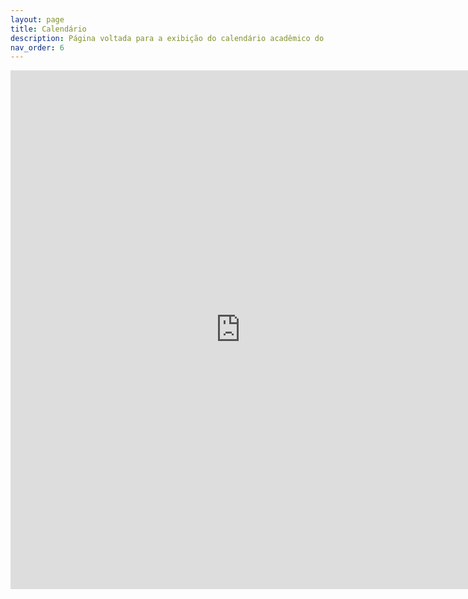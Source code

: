 ```yaml
---
layout: page
title: Calendário
description: Página voltada para a exibição do calendário acadêmico do câmpus.
nav_order: 6
---
```


<iframe src="https://docs.google.com/gview?url=https://organizadorif.github.io/CBIO6/assets/pdfs/calendario.pdf&embedded=true" style="width:735px; height:830px;" frameborder="0">Carregando...</iframe>
